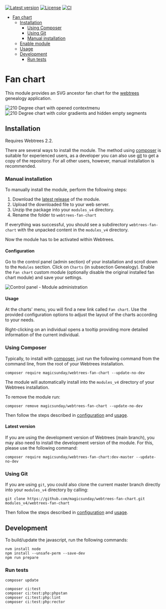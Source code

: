 [![Latest version](https://img.shields.io/github/v/release/magicsunday/webtrees-fan-chart?sort=semver)](https://github.com/magicsunday/webtrees-fan-chart/releases/latest)
[![License](https://img.shields.io/github/license/magicsunday/webtrees-fan-chart)](https://github.com/magicsunday/webtrees-fan-chart/blob/main/LICENSE)
[![CI](https://github.com/magicsunday/webtrees-fan-chart/actions/workflows/ci.yml/badge.svg)](https://github.com/magicsunday/webtrees-fan-chart/actions/workflows/ci.yml)


<!-- TOC -->
* [Fan chart](#fan-chart)
  * [Installation](#installation)
    * [Using Composer](#using-composer)
    * [Using Git](#using-git)
    * [Manual installation](#manual-installation)
  * [Enable module](#enable-module)
  * [Usage](#usage)
  * [Development](#development)
    * [Run tests](#run-tests)
<!-- TOC -->


# Fan chart
This module provides an SVG ancestor fan chart for the [webtrees](https://www.webtrees.net) genealogy application.

![210 Degree chart with opened contextmenu](assets/fan-chart-210-contextmenu.png)
![210 Degree chart with color gradients and hidden empty segments](assets/fan-chart-210-gradient.png)


## Installation
Requires Webtrees 2.2.

There are several ways to install the module. The method using [composer](#using-composer) is suitable
for experienced users, as a developer you can also use [git](#using-git) to get a copy of the repository. For all other users,
however, manual installation is recommended.

### Manual installation
To manually install the module, perform the following steps:

1. Download the [latest release](https://github.com/magicsunday/webtrees-fan-chart/releases/latest) of the module.
2. Upload the downloaded file to your web server.
3. Unzip the package into your ``modules_v4`` directory.
4. Rename the folder to ``webtrees-fan-chart``

If everything was successful, you should see a subdirectory ``webtrees-fan-chart`` with the unpacked content
in the ``modules_v4`` directory.

Now the module has to be activated within Webtrees.

#### Configuration
Go to the control panel (admin section) of your installation and scroll down to the ``Modules`` section. Click
on ``Charts`` (in subsection Genealogy). Enable the ``Fan chart`` custom module (optionally disable the original
installed fan chart module) and save your settings.

![Control panel - Module administration](assets/control-panel-modules.png)

#### Usage
At the charts' menu, you will find a new link called `Fan chart`. Use the provided configuration options
to adjust the layout of the charts according to your needs.

Right-clicking on an individual opens a tooltip providing more detailed information of the current individual.


### Using Composer
Typically, to install with [composer](https://getcomposer.org/), just run the following command from the command line, 
from the root of your Webtrees installation.

``` 
composer require magicsunday/webtrees-fan-chart --update-no-dev
```

The module will automatically install into the ``modules_v4`` directory of your Webtrees installation.

To remove the module run:
```
composer remove magicsunday/webtrees-fan-chart --update-no-dev
```

Then follow the steps described in [configuration](#configuration) and [usage](#usage).

#### Latest version
If you are using the development version of Webtrees (main branch), you may also need to install the development 
version of the module. For this, please use the following command:
```
composer require magicsunday/webtrees-fan-chart:dev-master --update-no-dev
```


### Using Git
If you are using ``git``, you could also clone the current master branch directly into your ``modules_v4`` directory 
by calling:

```
git clone https://github.com/magicsunday/webtrees-fan-chart.git modules_v4/webtrees-fan-chart
```

Then follow the steps described in [configuration](#configuration) and [usage](#usage).


## Development
To build/update the javascript, run the following commands:

```
nvm install node
npm install --unsafe-perm --save-dev
npm run prepare
```

### Run tests
```
composer update

composer ci:test
composer ci:test:php:phpstan
composer ci:test:php:lint
composer ci:test:php:rector
```
